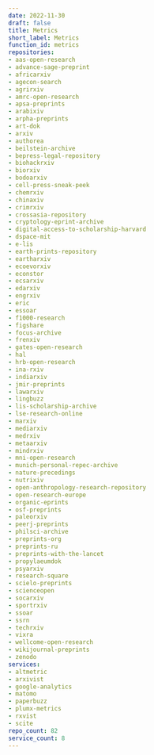 ```yaml
---
date: 2022-11-30
draft: false
title: Metrics
short_label: Metrics
function_id: metrics
repositories:
- aas-open-research
- advance-sage-preprint
- africarxiv
- agecon-search
- agrirxiv
- amrc-open-research
- apsa-preprints
- arabixiv
- arpha-preprints
- art-dok
- arxiv
- authorea
- beilstein-archive
- bepress-legal-repository
- biohackrxiv
- biorxiv
- bodoarxiv
- cell-press-sneak-peek
- chemrxiv
- chinaxiv
- crimrxiv
- crossasia-repository
- cryptology-eprint-archive
- digital-access-to-scholarship-harvard
- dspace-mit
- e-lis
- earth-prints-repository
- eartharxiv
- ecoevorxiv
- econstor
- ecsarxiv
- edarxiv
- engrxiv
- eric
- essoar
- f1000-research
- figshare
- focus-archive
- frenxiv
- gates-open-research
- hal
- hrb-open-research
- ina-rxiv
- indiarxiv
- jmir-preprints
- lawarxiv
- lingbuzz
- lis-scholarship-archive
- lse-research-online
- marxiv
- mediarxiv
- medrxiv
- metaarxiv
- mindrxiv
- mni-open-research
- munich-personal-repec-archive
- nature-precedings
- nutrixiv
- open-anthropology-research-repository
- open-research-europe
- organic-eprints
- osf-preprints
- paleorxiv
- peerj-preprints
- philsci-archive
- preprints-org
- preprints-ru
- preprints-with-the-lancet
- propylaeumdok
- psyarxiv
- research-square
- scielo-preprints
- scienceopen
- socarxiv
- sportrxiv
- ssoar
- ssrn
- techrxiv
- vixra
- wellcome-open-research
- wikijournal-preprints
- zenodo
services:
- altmetric
- arxivist
- google-analytics
- matomo
- paperbuzz
- plumx-metrics
- rxvist
- scite
repo_count: 82
service_count: 8
---
```



